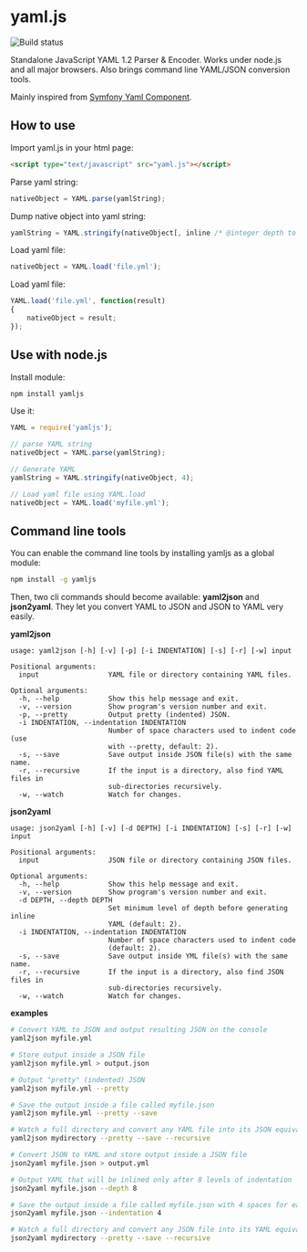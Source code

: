 yaml.js
=======

![Build status](https://travis-ci.org/jeremyfa/yaml.js.svg?branch=develop)

Standalone JavaScript YAML 1.2 Parser & Encoder. Works under node.js and all major browsers. Also brings command line YAML/JSON conversion tools.

Mainly inspired from [Symfony Yaml Component](https://github.com/symfony/Yaml).

How to use
----------

Import yaml.js in your html page:

``` html
<script type="text/javascript" src="yaml.js"></script>
```

Parse yaml string:

``` js
nativeObject = YAML.parse(yamlString);
```

Dump native object into yaml string:

``` js
yamlString = YAML.stringify(nativeObject[, inline /* @integer depth to start using inline notation at */[, spaces /* @integer number of spaces to use for indentation */] ]);
```

Load yaml file:

``` js
nativeObject = YAML.load('file.yml');
```

Load yaml file:

``` js
YAML.load('file.yml', function(result)
{
    nativeObject = result;
});
```

Use with node.js
----------------

Install module:

``` bash
npm install yamljs
```

Use it:

``` js
YAML = require('yamljs');

// parse YAML string
nativeObject = YAML.parse(yamlString);

// Generate YAML
yamlString = YAML.stringify(nativeObject, 4);

// Load yaml file using YAML.load
nativeObject = YAML.load('myfile.yml');
```

Command line tools
------------------

You can enable the command line tools by installing yamljs as a global module:

``` bash
npm install -g yamljs
```

Then, two cli commands should become available: **yaml2json** and **json2yaml**. They let you convert YAML to JSON and JSON to YAML very easily.

**yaml2json**

```
usage: yaml2json [-h] [-v] [-p] [-i INDENTATION] [-s] [-r] [-w] input

Positional arguments:
  input                 YAML file or directory containing YAML files.

Optional arguments:
  -h, --help            Show this help message and exit.
  -v, --version         Show program's version number and exit.
  -p, --pretty          Output pretty (indented) JSON.
  -i INDENTATION, --indentation INDENTATION
                        Number of space characters used to indent code (use 
                        with --pretty, default: 2).
  -s, --save            Save output inside JSON file(s) with the same name.
  -r, --recursive       If the input is a directory, also find YAML files in 
                        sub-directories recursively.
  -w, --watch           Watch for changes.
```

**json2yaml**

```
usage: json2yaml [-h] [-v] [-d DEPTH] [-i INDENTATION] [-s] [-r] [-w] input

Positional arguments:
  input                 JSON file or directory containing JSON files.

Optional arguments:
  -h, --help            Show this help message and exit.
  -v, --version         Show program's version number and exit.
  -d DEPTH, --depth DEPTH
                        Set minimum level of depth before generating inline 
                        YAML (default: 2).
  -i INDENTATION, --indentation INDENTATION
                        Number of space characters used to indent code 
                        (default: 2).
  -s, --save            Save output inside YML file(s) with the same name.
  -r, --recursive       If the input is a directory, also find JSON files in 
                        sub-directories recursively.
  -w, --watch           Watch for changes.
```

**examples**

``` bash
# Convert YAML to JSON and output resulting JSON on the console
yaml2json myfile.yml

# Store output inside a JSON file
yaml2json myfile.yml > output.json

# Output "pretty" (indented) JSON
yaml2json myfile.yml --pretty

# Save the output inside a file called myfile.json
yaml2json myfile.yml --pretty --save

# Watch a full directory and convert any YAML file into its JSON equivalent
yaml2json mydirectory --pretty --save --recursive

# Convert JSON to YAML and store output inside a JSON file
json2yaml myfile.json > output.yml

# Output YAML that will be inlined only after 8 levels of indentation
json2yaml myfile.json --depth 8

# Save the output inside a file called myfile.json with 4 spaces for each indentation
json2yaml myfile.json --indentation 4

# Watch a full directory and convert any JSON file into its YAML equivalent
json2yaml mydirectory --pretty --save --recursive

